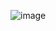 ![image](https://user-images.githubusercontent.com/2315604/192340898-d7bd1521-9fb8-49ff-8009-ce6a104f58a8.png)
